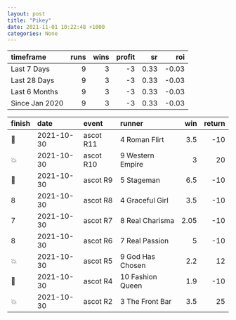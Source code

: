 ```yaml
---   
layout: post   
title: "Pikey"   
date: 2021-11-01 10:22:48 +1000  
categories: None 
---   
```



| timeframe      |   runs |   wins |   profit |   sr |   roi |
|:---------------|-------:|-------:|---------:|-----:|------:|
| Last 7 Days    |      9 |      3 |       -3 | 0.33 | -0.03 |
| Last 28 Days   |      9 |      3 |       -3 | 0.33 | -0.03 |
| Last 6 Months  |      9 |      3 |       -3 | 0.33 | -0.03 |
| Since Jan 2020 |      9 |      3 |       -3 | 0.33 | -0.03 |

| finish            | date       | event     | runner           |   win |   return |
|:------------------|:-----------|:----------|:-----------------|------:|---------:|
| :2nd_place_medal: | 2021-10-30 | ascot R11 | 4 Roman Flirt    |  3.5  |      -10 |
| :boom:            | 2021-10-30 | ascot R10 | 9 Western Empire |  3    |       20 |
| :2nd_place_medal: | 2021-10-30 | ascot R9  | 5 Stageman       |  6.5  |      -10 |
| 8                 | 2021-10-30 | ascot R8  | 4 Graceful Girl  |  3.5  |      -10 |
| 7                 | 2021-10-30 | ascot R7  | 8 Real Charisma  |  2.05 |      -10 |
| 8                 | 2021-10-30 | ascot R6  | 7 Real Passion   |  5    |      -10 |
| :boom:            | 2021-10-30 | ascot R5  | 9 God Has Chosen |  2.2  |       12 |
| :2nd_place_medal: | 2021-10-30 | ascot R4  | 10 Fashion Queen |  1.9  |      -10 |
| :boom:            | 2021-10-30 | ascot R2  | 3 The Front Bar  |  3.5  |       25 |